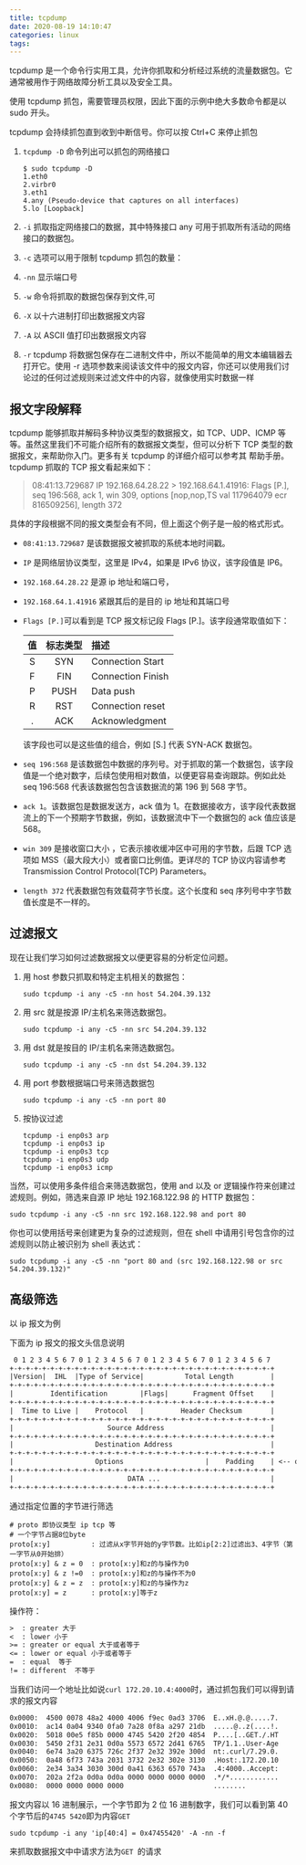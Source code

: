 ```yaml
---
title: tcpdump
date: 2020-08-19 14:10:47
categories: linux
tags:
---
```


tcpdump 是一个命令行实用工具，允许你抓取和分析经过系统的流量数据包。它通常被用作于网络故障分析工具以及安全工具。

使用 tcpdump 抓包，需要管理员权限，因此下面的示例中绝大多数命令都是以 sudo 开头。

tcpdump 会持续抓包直到收到中断信号。你可以按 Ctrl+C 来停止抓包

1. `tcpdump -D` 命令列出可以抓包的网络接口

   ```shell
   $ sudo tcpdump -D
   1.eth0
   2.virbr0
   3.eth1
   4.any (Pseudo-device that captures on all interfaces)
   5.lo [Loopback]
   ```

2. `-i` 抓取指定网络接口的数据，其中特殊接口 any 可用于抓取所有活动的网络接口的数据包。
3. `-c` 选项可以用于限制 tcpdump 抓包的数量：
4. `-nn` 显示端口号
5. `-w` 命令将抓取的数据包保存到文件,可
6. `-X` 以十六进制打印出数据报文内容
7. `-A` 以 ASCII 值打印出数据报文内容
8. `-r` tcpdump 将数据包保存在二进制文件中，所以不能简单的用文本编辑器去打开它。使用 -r 选项参数来阅读该文件中的报文内容，你还可以使用我们讨论过的任何过滤规则来过滤文件中的内容，就像使用实时数据一样

## 报文字段解释

tcpdump 能够抓取并解码多种协议类型的数据报文，如 TCP、UDP、ICMP 等等。虽然这里我们不可能介绍所有的数据报文类型，但可以分析下 TCP 类型的数据报文，来帮助你入门。更多有关 tcpdump 的详细介绍可以参考其 帮助手册。tcpdump 抓取的 TCP 报文看起来如下：

> 08:41:13.729687 IP 192.168.64.28.22 > 192.168.64.1.41916: Flags [P.], seq 196:568, ack 1, win 309, options [nop,nop,TS val 117964079 ecr 816509256], length 372

具体的字段根据不同的报文类型会有不同，但上面这个例子是一般的格式形式。

- `08:41:13.729687` 是该数据报文被抓取的系统本地时间戳。

- `IP` 是网络层协议类型，这里是 IPv4，如果是 IPv6 协议，该字段值是 IP6。

- `192.168.64.28.22` 是源 ip 地址和端口号，
- `192.168.64.1.41916` 紧跟其后的是目的 ip 地址和其端口号
- `Flags [P.]`可以看到是 TCP 报文标记段 Flags [P.]。该字段通常取值如下：

  | 值  | 标志类型 | 描述              |
  | :-: | :------: | :---------------- |
  |  S  |   SYN    | Connection Start  |
  |  F  |   FIN    | Connection Finish |
  |  P  |   PUSH   | Data push         |
  |  R  |   RST    | Connection reset  |
  |  .  |   ACK    | Acknowledgment    |

  该字段也可以是这些值的组合，例如 [S.] 代表 SYN-ACK 数据包。

- `seq 196:568` 是该数据包中数据的序列号。对于抓取的第一个数据包，该字段值是一个绝对数字，后续包使用相对数值，以便更容易查询跟踪。例如此处 seq 196:568 代表该数据包包含该数据流的第 196 到 568 字节。

- `ack 1`。该数据包是数据发送方，ack 值为 1。在数据接收方，该字段代表数据流上的下一个预期字节数据，例如，该数据流中下一个数据包的 ack 值应该是 568。

- `win 309` 是接收窗口大小 ，它表示接收缓冲区中可用的字节数，后跟 TCP 选项如 MSS（最大段大小）或者窗口比例值。更详尽的 TCP 协议内容请参考 Transmission Control Protocol(TCP) Parameters。

- `length 372` 代表数据包有效载荷字节长度。这个长度和 seq 序列号中字节数值长度是不一样的。

## 过滤报文

现在让我们学习如何过滤数据报文以便更容易的分析定位问题。

1. 用 host 参数只抓取和特定主机相关的数据包：

   ```shell
   sudo tcpdump -i any -c5 -nn host 54.204.39.132
   ```

2. 用 src 就是按源 IP/主机名来筛选数据包。

   ```shell
   sudo tcpdump -i any -c5 -nn src 54.204.39.132
   ```

3. 用 dst 就是按目的 IP/主机名来筛选数据包。

   ```shell
   sudo tcpdump -i any -c5 -nn dst 54.204.39.132
   ```

4. 用 port 参数根据端口号来筛选数据包

   ```shell
   sudo tcpdump -i any -c5 -nn port 80

   ```

5. 按协议过滤

   ```shell
   tcpdump -i enp0s3 arp
   tcpdump -i enp0s3 ip
   tcpdump -i enp0s3 tcp
   tcpdump -i enp0s3 udp
   tcpdump -i enp0s3 icmp
   ```

当然，可以使用多条件组合来筛选数据包，使用 and 以及 or 逻辑操作符来创建过滤规则。例如，筛选来自源 IP 地址 192.168.122.98 的 HTTP 数据包：

```shell
sudo tcpdump -i any -c5 -nn src 192.168.122.98 and port 80
```

你也可以使用括号来创建更为复杂的过滤规则，但在 shell 中请用引号包含你的过滤规则以防止被识别为 shell 表达式：

```shell
sudo tcpdump -i any -c5 -nn "port 80 and (src 192.168.122.98 or src 54.204.39.132)"

```

## 高级筛选

以 ip 报文为例

下面为 ip 报文的报文头信息说明

```txt
 0 1 2 3 4 5 6 7 0 1 2 3 4 5 6 7 0 1 2 3 4 5 6 7 0 1 2 3 4 5 6 7
+-+-+-+-+-+-+-+-+-+-+-+-+-+-+-+-+-+-+-+-+-+-+-+-+-+-+-+-+-+-+-+-+
|Version|  IHL  |Type of Service|          Total Length         |
+-+-+-+-+-+-+-+-+-+-+-+-+-+-+-+-+-+-+-+-+-+-+-+-+-+-+-+-+-+-+-+-+
|         Identification        |Flags|      Fragment Offset    |
+-+-+-+-+-+-+-+-+-+-+-+-+-+-+-+-+-+-+-+-+-+-+-+-+-+-+-+-+-+-+-+-+
|  Time to Live |    Protocol   |         Header Checksum       |
+-+-+-+-+-+-+-+-+-+-+-+-+-+-+-+-+-+-+-+-+-+-+-+-+-+-+-+-+-+-+-+-+
|                       Source Address                          |
+-+-+-+-+-+-+-+-+-+-+-+-+-+-+-+-+-+-+-+-+-+-+-+-+-+-+-+-+-+-+-+-+
|                    Destination Address                        |
+-+-+-+-+-+-+-+-+-+-+-+-+-+-+-+-+-+-+-+-+-+-+-+-+-+-+-+-+-+-+-+-+
|                    Options                    |    Padding    | <-- optional
+-+-+-+-+-+-+-+-+-+-+-+-+-+-+-+-+-+-+-+-+-+-+-+-+-+-+-+-+-+-+-+-+
|                            DATA ...                           |
+-+-+-+-+-+-+-+-+-+-+-+-+-+-+-+-+-+-+-+-+-+-+-+-+-+-+-+-+-+-+-+-+

```

通过指定位置的字节进行筛选

```shell
# proto 即协议类型 ip tcp 等
# 一个字节占据8位byte
proto[x:y]          : 过滤从x字节开始的y字节数。比如ip[2:2]过滤出3、4字节（第一字节从0开始排）
proto[x:y] & z = 0  : proto[x:y]和z的与操作为0
proto[x:y] & z !=0  : proto[x:y]和z的与操作不为0
proto[x:y] & z = z  : proto[x:y]和z的与操作为z
proto[x:y] = z      : proto[x:y]等于z
```

操作符：

```txt
>  : greater 大于
<  : lower 小于
>= : greater or equal 大于或者等于
<= : lower or equal 小于或者等于
=  : equal  等于
!= : different  不等于
```

当我们访问一个地址比如说`curl 172.20.10.4:4000`时，通过抓包我们可以得到请求的报文内容

```txt
0x0000:  4500 0078 48a2 4000 4006 f9ec 0ad3 3706  E..xH.@.@.....7.
0x0010:  ac14 0a04 9340 0fa0 7a28 0f8a a297 21db  .....@..z(....!.
0x0020:  5018 00e5 f85b 0000 4745 5420 2f20 4854  P....[..GET./.HT
0x0030:  5450 2f31 2e31 0d0a 5573 6572 2d41 6765  TP/1.1..User-Age
0x0040:  6e74 3a20 6375 726c 2f37 2e32 392e 300d  nt:.curl/7.29.0.
0x0050:  0a48 6f73 743a 2031 3732 2e32 302e 3130  .Host:.172.20.10
0x0060:  2e34 3a34 3030 300d 0a41 6363 6570 743a  .4:4000..Accept:
0x0070:  202a 2f2a 0d0a 0d0a 0000 0000 0000 0000  .*/*............
0x0080:  0000 0000 0000 0000                      ........
```

报文内容以 16 进制展示，一个字节即为 2 位 16 进制数字，我们可以看到第 40 个字节后的`4745 5420`即为内容<code>GET&emsp;</code>

```shell
sudo tcpdump -i any 'ip[40:4] = 0x47455420' -A -nn -f
```

来抓取数据报文中中请求方法为<code>GET&emsp;</code>的请求
